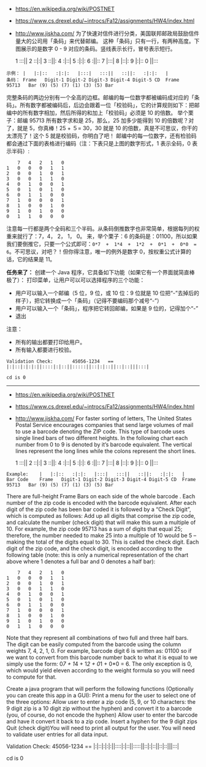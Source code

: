 * <https://en.wikipedia.org/wiki/POSTNET>
* <https://www.cs.drexel.edu/~introcs/Fa12/assignments/HW4/index.html>
* <http://www.jiskha.com/>
为了快速对信件进行分类，美国联邦邮政局鼓励信件量大的公司用「条码」来代替邮编。
这种「条码」只有一行，有两种高度。下图展示的是数字 0 - 9 对应的条码。竖线表示长行，冒号表示短行。

    1	:::||
    2	::|:|
    3	::||:
    4	:|::|
    5	:|:|:
    6	:||::
    7	|:::|
    8	|::|:
    9	|:|::
    0	||:::

```
示例：	|	|:|::	:|:|:	|:::|	:::||	::||:	:|:|:	|
条码：	Frame	Digit-1	Digit-2	Digit-3	Digit-4	Digit-5	CD	Frame
95713	Bar	(9)	(5)	(7)	(1)	(3)	(5)	Bar
```
完整条码的两边分别有一个全高的边框。邮编的每一位数字都被编码成对应的「条码」。所有数字都被编码后，后边会跟着一位「校验码」，它的计算规则如下：把邮编中的所有数字相加，然后所得的和加上「校验码」必须是 10 的倍数。
举个栗子：邮编 95713 所有数字求和是 25，那么，25 加多少能得到 10 的倍数呢？对了，就是 5，你真棒！25 + ５= 30，30 就是 10 的倍数，真是不可思议，你干的太漂亮了！这个 5 就是校验码，你明白了吧！
邮编中的每一位数字，还有检验码都会通过下面的表格进行编码（注：下表只是上图的数字形式，1 表示全码，0 表示半码）:

        7	4	2	1	0
    1	0	0	0	1	1
    2	0	0	1	0	1
    3	0	0	1	1	0
    4	0	1	0	0	1
    5	0	1	0	1	0
    6	0	1	1	0	0
    7	1	0	0	0	1
    8	1	0	0	1	0
    9	1	0	1	0	0
    0	1	1	0	0	0

注意每一行都是两个全码和三个半码。从条码倒推数字也非常简单，根据每列的权重来就行了：7，4， 2， 1， 0。
来，举个栗子：6 的条码是：01100，所以如果我们要倒推它，只要一个公式即可：`0*7  +  1*4  +  1*2  +  0*1  +  0*0  =  6`。不可思议，对吧？！但你得注意，唯一的例外是数字 0，按权重公式计算的话，它的结果是 11。

**任务来了：**
创建一个 Java 程序，它具备如下功能（如果它有一个界面就简直棒极了）：
打印菜单，让用户可以可以选择程序的三个功能：
* 用户可以输入一个邮编（5 位，9 位，或 10 位：9 位就是 10 位把“-”去掉后的样子），把它转换成一个「条码」（记得不要编码那个减号“-”）
* 用户可以输入一个「条码」，程序把它转回邮编，如果是 9 位的，记得加个“-”
* 退出

注意：
* 所有的输出都要打印给用户。
* 所有输入都要进行校验。
```
Validation Check:       45056-1234   ==   |:|::|:|:|:||::::|:|::||:::::||::|:|::||::|::|||:::|

cd is 0
```
- - - 
* <https://en.wikipedia.org/wiki/POSTNET>
* <https://www.cs.drexel.edu/~introcs/Fa12/assignments/HW4/index.html>
* <http://www.jiskha.com/>
For faster sorting of letters, The United States Postal Service encourages companies that send large volumes of mail to use a barcode denoting the ZIP code.  This type of barcode uses single lined bars of two different heights.  In the following chart each number from 0 to 9 is denoted by it’s barcode equivalent.  The vertical lines represent the long lines while the colons represent the short lines.

    1	:::||
    2	::|:|
    3	::||:
    4	:|::|
    5	:|:|:
    6	:||::
    7	|:::|
    8	|::|:
    9	|:|::
    0	||:::

```
Example:	|	|:|::	:|:|:	|:::|	:::||	::||:	:|:|:	|
Bar Code	Frame	Digit-1	Digit-2	Digit-3	Digit-4	Digit-5	CD	Frame
95713	Bar	(9)	(5)	(7)	(1)	(3)	(5)	Bar
```
There are full-height Frame Bars on each side of the whole barcode .  Each number of the zip code is encoded with the barcode equivalent.  After each digit of the zip code has been bar coded it is followed by a “Check Digit”, which is computed as follows: Add up all digits that comprise the zip code, and calculate the number (check digit) that will make this sum a multiple of 10.  For example, the zip code 95713 has a sum of digits that equal 25; therefore, the number needed to make 25 into a multiple of 10 would be 5 – making the total of the digits equal to 30.  This is called the check digit.  Each digit of the zip code, and the check digit, is encoded according to the following table (note: this is only a numerical representation of the chart above where 1 denotes a full bar and 0 denotes a half bar):

        7	4	2	1	0
    1	0	0	0	1	1
    2	0	0	1	0	1
    3	0	0	1	1	0
    4	0	1	0	0	1
    5	0	1	0	1	0
    6	0	1	1	0	0
    7	1	0	0	0	1
    8	1	0	0	1	0
    9	1	0	1	0	0
    0	1	1	0	0	0


Note that they represent all combinations of two full and three half bars.  The digit can be easily computed from the barcode using the column weights 7, 4, 2, 1, 0.  For example, barcode digit 6 is written as: 01100 so if we want to convert from this barcode number back to what it is equal to we simply use the form: 0*7  +  1*4  +  1*2  +  0*1  +  0*0  =  6.  The only exception is 0, which would yield eleven according to the weight formula so you will need to compute for that.

Create a java program that will perform the following functions (Optionally you can create this app in a GUI):
Print a menu for the user to select one of the three options:
Allow user to enter a zip code (5, 9, or 10 characters: the 9 digit zip is a 10 digit zip without the hyphen) and convert it to a barcode (you, of course, do not encode the hyphen)
Allow user to enter the barcode and have it convert it back to a zip code.  Insert a hyphen for the 9 digit zips
Quit
(check digit)You will need to print all output for the user.
You will need to validate user entries for all data input.


Validation Check:       45056-1234   ==   |:|::|:|:|:||::::|:|::||:::::||::|:|::||::|::|||:::|

cd is 0
